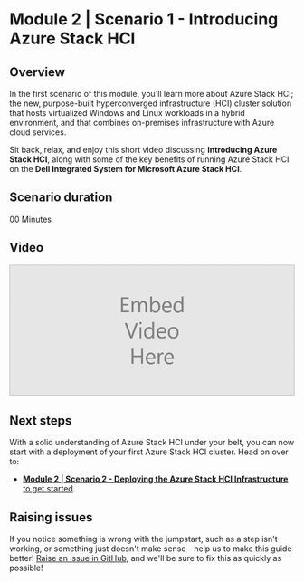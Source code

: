 Module 2 | Scenario 1 - Introducing Azure Stack HCI
==============

Overview <!-- omit in toc -->
-------------
In the first scenario of this module, you'll learn more about Azure Stack HCI; the new, purpose-built hyperconverged infrastructure (HCI) cluster solution that hosts virtualized Windows and Linux workloads in a hybrid environment, and that combines on-premises infrastructure with Azure cloud services.

Sit back, relax, and enjoy this short video discussing **introducing Azure Stack HCI**, along with some of the key benefits of running Azure Stack HCI on the **Dell Integrated System for Microsoft Azure Stack HCI**.

Scenario duration <!-- omit in toc -->
-------------
00 Minutes

Video <!-- omit in toc -->
-------------

![Video Placeholder](/media/VideoPlaceholder.png "Video Placeholder")

Next steps
-----------
With a solid understanding of Azure Stack HCI under your belt, you can now start with a deployment of your first Azure Stack HCI cluster. Head on over to:

* [**Module 2 | Scenario 2 - Deploying the Azure Stack HCI Infrastructure** to get started](/modules/module_2/2_Deploy_AzSHCI.md).

Raising issues
-----------
If you notice something is wrong with the jumpstart, such as a step isn't working, or something just doesn't make sense - help us to make this guide better!  [Raise an issue in GitHub](https://github.com/DellGEOS/HybridWorkshop/issues), and we'll be sure to fix this as quickly as possible!